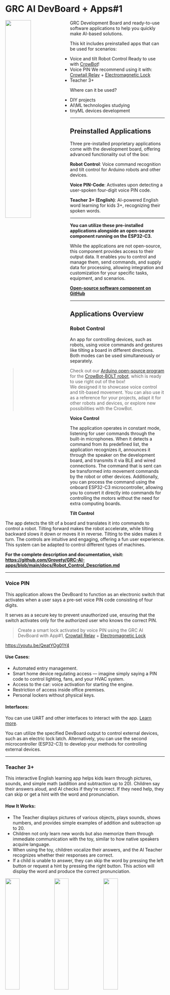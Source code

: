 # GRC AI DevBoard + Apps#1 


<img src="https://github.com/user-attachments/assets/e3e6825e-b6aa-4fa9-a20d-46c42cd3a039" width=40% align="left"> GRC Development Board and ready-to-use software applications to help you quickly make AI-based solutions.

This kit includes preinstalled apps that can be used for scenarios:
- Voice and tilt Robot Control
  Ready to use with [CrowBot](https://www.elecrow.com/crowbot-bolt-programmable-smart-robot-car-steam-robot-kit.html)!
- Voice PIN
  We recommend using it with: [Crowtail Relay](https://www.elecrow.com/crowtail-relay-p-1232.html) + [Electromagnetic Lock](https://www.elecrow.com/electromagnetic-lock-p-1609.html)
- Teacher 3+


Where can it be used? 
- DIY projects
- AI\ML technologies studying
- tinyML devices development

  

---

## Preinstalled Applications
Three pre-installed proprietary applications come with the development board, offering advanced functionality out of the box:

**Robot Control**: Voice command recognition and tilt control for Arduino robots and other devices. 

**Voice PIN-Code**: Activates upon detecting a user-spoken four-digit voice PIN code.

**Teacher 3+ (English)**: AI-powered English word learning for kids 3+, recognizing their spoken words.

---

**You can utilize these pre-installed applications alongside an open-source component running on the ESP32-C3.**

While the applications are not open-source, this component provides access to their output data. It enables you to control and manage them, send commands, and supply data for processing, allowing integration and customization for your specific tasks, equipment, and scenarios. 

**[Open-source software component on GitHub](https://github.com/Grovety/GRC-AI-apps/tree/main)**

---


## Applications Overview

### Robot Control
An app for controlling devices, such as robots, using voice commands and gestures like tilting a board in different directions. Both modes can be used simultaneously or separately.

> Check out our [Arduino open-source program](https://github.com/Grovety/CrowBot_GRC_program) for the [CrowBot-BOLT robot](https://www.elecrow.com/crowbot-bolt-programmable-smart-robot-car-steam-robot-kit.html), which is ready to use right out of the box!  
We designed it to showcase voice control and tilt-based movement. You can also use it as a reference for your projects, adapt it for other robots and devices, or explore new possibilities with the CrowBot. 


**Voice Control**

The application operates in constant mode, listening for user commands through the built-in microphones. When it detects a command from its predefined list, the application recognizes it, announces it through the speaker on the development board, and transmits it via BLE and wired connections.
The command that is sent can be transformed into movement commands by the robot or other devices. Additionally, you can process the command using the onboard ESP32-C3 microcontroller, allowing you to convert it directly into commands for controlling the motors without the need for extra computing boards.

**Tilt Control**

The app detects the tilt of a board and translates it into commands to control a robot. Tilting forward makes the robot accelerate, while tilting backward slows it down or moves it in reverse. Tilting to the sides makes it turn. The controls are intuitive and engaging, offering a fun user experience. This system can be adapted to control different types of machines. 

**For the complete description and documentation, visit: https://github.com/Grovety/GRC-AI-apps/blob/main/docs/Robot_Control_Description.md**


---

### Voice PIN
This application allows the DevBoard to function as an electronic switch that activates when a user says a pre-set voice PIN code consisting of four digits. 

It serves as a secure key to prevent unauthorized use, ensuring that the switch activates only for the authorized user who knows the correct PIN.

>Create a smart lock activated by voice PIN using the GRC AI DevBoard with App#1, [Crowtail Relay](https://www.elecrow.com/crowtail-relay-p-1232.html) + [Electromagnetic Lock](https://www.elecrow.com/electromagnetic-lock-p-1609.html)

https://youtu.be/QeatYOg01Y4 

#### Use Cases:
- Automated entry management.
- Smart home device regulating access — imagine simply saying a PIN code to control lighting, fans, and your HVAC system.
- Access to the car: voice activation for starting the engine.
- Restriction of access inside office premises.
- Personal lockers without physical keys.

#### Interfaces:
You can use UART and other interfaces to interact with the app. [Learn more](https://github.com/Grovety/GRC-AI-apps/blob/main/GRC_AI_apps_kit%231.md).

You can utilize the specified DevBoard output to control external devices, such as an electric lock latch. Alternatively, you can use the second microcontroller (ESP32-C3) to develop your methods for controlling external devices.

---

### Teacher 3+
This interactive English learning app helps kids learn through pictures, sounds, and simple math (addition and subtraction up to 20). Children say their answers aloud, and AI checks if they're correct. If they need help, they can skip or get a hint with the word and pronunciation.

#### How It Works:
- The Teacher displays pictures of various objects, plays sounds, shows numbers, and provides simple examples of addition and subtraction up to 20.
- Children not only learn new words but also memorize them through immediate communication with the toy, similar to how native speakers acquire language.
- When using the toy, children vocalize their answers, and the AI Teacher recognizes whether their responses are correct.
- If a child is unable to answer, they can skip the word by pressing the left button or request a hint by pressing the right button. This action will display the word and produce the correct pronunciation.

 <img src="https://github.com/user-attachments/assets/3ed4a5cd-e88b-4f1b-a126-9579a6f3e1a8" width=30%> <img src="https://github.com/user-attachments/assets/9bfc5516-a63d-4b90-9f44-cade02def54f" width=30%> <img src="https://github.com/user-attachments/assets/ff35d011-8c57-4abb-b24d-ef83607cba60" width=30%>


#### Summary:
- English language learning device.
- Learning words.
- Pronunciation training.
- Training through different channels:
  - Pictures.
  - Sounds.
  - Numbers in addition and subtraction examples.

#### Topics:
- Numbers (0 to 10).
- Animals.
- Nature.
- Human.
- Objects.

#### Interface:
You can use UART and other interfaces to interact with the app. [Learn more](https://github.com/Grovety/GRC-AI-apps/blob/main/GRC_AI_apps_kit%231.md).

---

## Overview

### Master Module:
- ESP32-S3

### Communication Module:
- ESP32-C3

### Connectivity:
- USB, UART to USB interface CP2102N
- Wi-Fi 802.11 b/g/n
- Bluetooth LE: Bluetooth 5, Bluetooth mesh

### Periphery:
- 2 MEMS microphones
- Accelerometer MPU-9250
- 4 buttons
- Amplifier MAX98357A
- Speaker FUET_FS_1340
- 3 RGB LEDs – SK6805
- Monochrome OLED Display 0.96" 128x64

### Ports:
- USB-C port: 5V, 500mA (min)
- 2 PIN socket: LiPo 1S - 3.7V

### Power Consumption (Average):
- 30mA

Check the full specification at the link: **[GRC tinyML DevBoard Specification](https://github.com/Grovety/GRC-AI-apps/blob/main/docs/DevBoard_Specification.md)**

---

## Links:

- [Open-source component on GitHub](https://github.com/Grovety/GRC-AI-apps/tree/main)
- [Robot Control description](https://github.com/Grovety/GRC-AI-apps/blob/main/docs/Robot_Control_Description.md)
- [Example of Robot Control Implementation Using the CrowBot-BOLT Robot](https://github.com/Grovety/CrowBot_GRC_program/tree/main)
- [GRC tinyML DevBoard Specification](https://github.com/Grovety/GRC-AI-apps/blob/main/docs/DevBoard_Specification.md)


